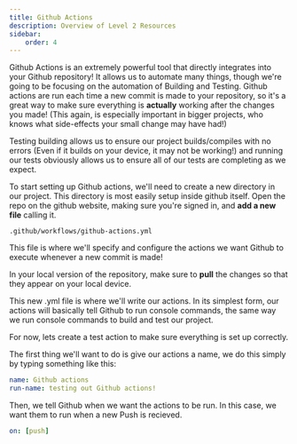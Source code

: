 ```yaml
---
title: Github Actions
description: Overview of Level 2 Resources
sidebar:
    order: 4
---
```


Github Actions is an extremely powerful tool that directly integrates into your Github repository! It allows us to automate many things, though we're going to be focusing on the automation of Building and Testing. Github actions are run each time a new commit is made to your repository, so it's a great way to make sure everything is **actually** working after the changes you made! (This again, is especially important in bigger projects, who knows what side-effects your small change may have had!)

Testing building allows us to ensure our project builds/compiles with no errors (Even if it builds on your device, it may not be working!) and running our tests obviously allows us to ensure all of our tests are completing as we expect.

To start setting up Github actions, we'll need to create a new directory in our project. This directory is most easily setup inside github itself. Open the repo on the github website, making sure you're signed in, and **add a new file** calling it.

```
.github/workflows/github-actions.yml
```

This file is where we'll specify and configure the actions we want Github to execute whenever a new commit is made!

In your local version of the repository, make sure to **pull** the changes so that they appear on your local device.

This new .yml file is where we'll write our actions. In its simplest form, our actions will basically tell Github to run console commands, the same way we run console commands to build and test our project.

For now, lets create a test action to make sure everything is set up correctly.

The first thing we'll want to do is give our actions a name, we do this simply by typing something like this:

```yml
name: Github actions
run-name: testing out Github actions!
```

Then, we tell Github when we want the actions to be run. In this case, we want them to run when a new Push is recieved.

```yml
on: [push]
```